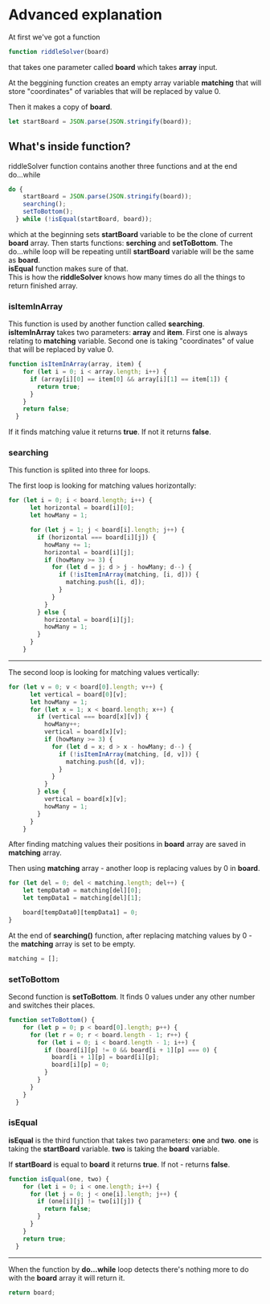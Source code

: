 # Advanced explanation
At first we've got a function
```javascript
function riddleSolver(board)
```
that takes one parameter called <strong>board</strong> which takes <strong>array</strong> input.

At the beggining function creates an empty array variable <strong>matching</strong> that will store "coordinates" of variables that will be replaced by value 0.

Then it makes a copy of <strong>board</strong>.
```javascript
let startBoard = JSON.parse(JSON.stringify(board));
```

## What's inside function?
riddleSolver function contains another three functions and at the end do...while

```javascript
do {
    startBoard = JSON.parse(JSON.stringify(board));
    searching();
    setToBottom();
  } while (!isEqual(startBoard, board));
```

which at the beginning sets <strong>startBoard</strong> variable to be the clone of current <strong>board</strong> array.
Then starts functions: <strong>serching</strong> and <strong>setToBottom</strong>.
The do...while loop will be repeating untill <strong>startBoard</strong> variable will be the same as <strong>board</strong>.  
<strong>isEqual</strong> function makes sure of that.  
This is how the <strong>riddleSolver</strong> knows how many times do all the things to return finished array.

### isItemInArray

This function is used by another function called <strong>searching</strong>.  
<strong>isItemInArray</strong> takes two parameters: <strong>array</strong> and <strong>item</strong>.
First one is always relating to <strong>matching</strong> variable.
Second one is taking "coordinates" of value that will be replaced by value 0.

```javascript
function isItemInArray(array, item) {
    for (let i = 0; i < array.length; i++) {
      if (array[i][0] == item[0] && array[i][1] == item[1]) {
        return true;
      }
    }
    return false;
  }
```

If it finds matching value it returns <strong>true</strong>.
If not it returns <strong>false</strong>.

### searching
This function is splited into three for loops.

The first loop is looking for matching values horizontally:
```javascript
for (let i = 0; i < board.length; i++) {
      let horizontal = board[i][0];
      let howMany = 1;

      for (let j = 1; j < board[i].length; j++) {
        if (horizontal === board[i][j]) {
          howMany += 1;
          horizontal = board[i][j];
          if (howMany >= 3) {
            for (let d = j; d > j - howMany; d--) {
              if (!isItemInArray(matching, [i, d])) {
                matching.push([i, d]);
              }
            }
          }
        } else {
          horizontal = board[i][j];
          howMany = 1;
        }
      }
    }
```

<hr>

The second loop is looking for matching values vertically:
```javascript
for (let v = 0; v < board[0].length; v++) {
      let vertical = board[0][v];
      let howMany = 1;
      for (let x = 1; x < board.length; x++) {
        if (vertical === board[x][v]) {
          howMany++;
          vertical = board[x][v];
          if (howMany >= 3) {
            for (let d = x; d > x - howMany; d--) {
              if (!isItemInArray(matching, [d, v])) {
                matching.push([d, v]);
              }
            }
          }
        } else {
          vertical = board[x][v];
          howMany = 1;
        }
      }
    }
```

After finding matching values their positions in <strong>board</strong> array are saved in <strong>matching</strong> array.

Then using <strong>matching</strong> array - another loop is replacing values by 0 in <strong>board</strong>.
```javascript
for (let del = 0; del < matching.length; del++) {
    let tempData0 = matching[del][0];
    let tempData1 = matching[del][1];

    board[tempData0][tempData1] = 0;
}
```

At the end of <strong>searching()</strong> function, after replacing matching values by 0 - the <strong>matching</strong> array is set to be empty.
```javascript
matching = [];
```

### setToBottom
Second function is <strong>setToBottom</strong>.
It finds 0 values under any other number and switches their places.
```javascript
function setToBottom() {
    for (let p = 0; p < board[0].length; p++) {
      for (let r = 0; r < board.length - 1; r++) {
        for (let i = 0; i < board.length - 1; i++) {
          if (board[i][p] != 0 && board[i + 1][p] === 0) {
            board[i + 1][p] = board[i][p];
            board[i][p] = 0;
          }
        }
      }
    }
  }
```

### isEqual
<strong>isEqual</strong> is the third function that takes two parameters:
<strong>one</strong> and <strong>two</strong>.
<strong>one</strong> is taking the <strong>startBoard</strong> variable.
<strong>two</strong> is taking the <strong>board</strong> variable.

If <strong>startBoard</strong> is equal to <strong>board</strong> it returns <strong>true</strong>. If not - returns <strong>false</strong>.

```javascript
function isEqual(one, two) {
    for (let i = 0; i < one.length; i++) {
      for (let j = 0; j < one[i].length; j++) {
        if (one[i][j] != two[i][j]) {
          return false;
        }
      }
    }
    return true;
  }
```

<hr>

When the function by <strong>do...while</strong> loop detects there's nothing more to do with the <strong>board</strong> array it will return it.
```javascript
return board;
```